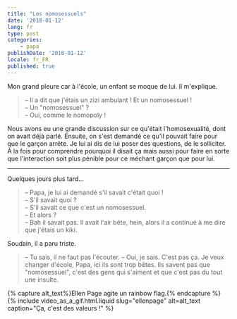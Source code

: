 ```yaml
---
title: "Les nomosessuels"
date: '2018-01-12'
lang: fr
type: post
categories:
    - papa
publishDate: '2018-01-12'
locale: fr_FR
published: true
---
```


Mon grand pleure car à l'école, un enfant se moque de lui. Il m'explique.

<!-- more -->

> – Il a dit que j'étais un zizi ambulant ! Et un nomosessuel !  
> – Un "nomosessuel" ?  
> – Oui, comme le nomopoly !

Nous avons eu une grande discussion sur ce qu'était l'homosexualité, dont on avait déjà parlé. Ensuite, on s'est demandé ce qu'il pouvait faire pour que le garçon arrête. Je lui ai dis de lui poser des questions, de le solliciter. À la fois pour comprendre pourquoi il disait ça mais aussi pour faire en sorte que l'interaction soit plus pénible pour ce méchant garçon que pour lui.

***

Quelques jours plus tard…

> – Papa, je lui ai demandé s'il savait c'était quoi !  
> – S'il savait quoi ?  
> – S'il savait ce que c'est un nomosessuel.  
> – Et alors ?  
> – Bah il savait pas. Il avait l'air bête, hein, alors il a continué à me dire que j'étais un kiki.

Soudain, il a paru triste.

> – Tu sais, il ne faut pas l'écouter.
> – Oui, je sais. C'est pas ça. Je veux changer d'école, Papa, ici ils sont trop bêtes. Ils savent pas que "nomosessuel", c'est des gens qui s'aiment et que c'est pas du tout une insulte.

{% capture alt_text%}Ellen Page agite un <span lang="en">rainbow flag</span>.{% endcapture %}
{% include video_as_a_gif.html.liquid
    slug="ellenpage"
    alt=alt_text
    caption="Ça, c'est des valeurs !"
%}